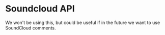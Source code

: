 # Soundcloud API
We won't be using this, but could be useful if in the future we want to use SoundCloud comments.
